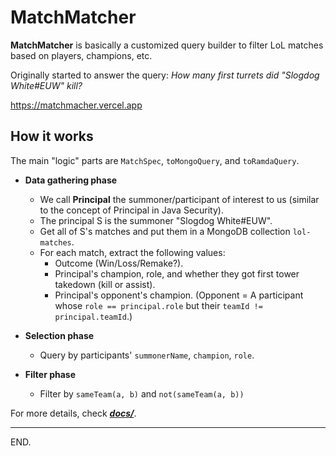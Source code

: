 # MatchMatcher

**MatchMatcher** is basically a customized query builder to filter LoL matches based on players, champions, etc.

Originally started to answer the query: _How many first turrets did "Slogdog White#EUW" kill?_

https://matchmacher.vercel.app


## How it works

The main "logic" parts are `MatchSpec`, `toMongoQuery`, and `toRamdaQuery`.

- **Data gathering phase**
    * We call **Principal** the summoner/participant of interest to us (similar to the concept of Principal in Java Security).
    * The principal S is the summoner "Slogdog White#EUW".
    * Get all of S's matches and put them in a MongoDB collection `lol-matches`.
    * For each match, extract the following values:
        + Outcome (Win/Loss/Remake?).
        + Principal's champion, role, and whether they got first tower takedown (kill or assist).
        + Principal's opponent's champion.
          (Opponent = A participant whose `role == principal.role` but their `teamId != principal.teamId`.)

- **Selection phase**
    * Query by participants' `summonerName`, `champion`, `role`.

- **Filter phase**
    * Filter by `sameTeam(a, b)` and `not(sameTeam(a, b))`

For more details, check [***docs/***](./docs/).

---

END.
